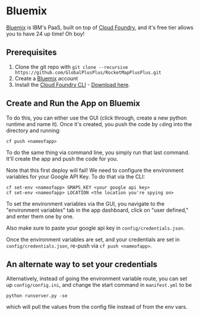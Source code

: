# Bluemix

[Bluemix](http://bluemix.net) is IBM's PaaS, built on top of
[Cloud Foundry](https://www.cloudfoundry.org/), and it's free tier allows you
to have 24 up time! Oh boy!

## Prerequisites

  1. Clone the git repo with `git clone --recursive https://github.com/GlobalPlusPlus/RocketMapPlusPlus.git`
  1. Create a [Bluemix](http://bluemix.net) account
  1. Install the [Cloud Foundry CLI](https://console.ng.bluemix.net/docs/cli/reference/cfcommands/index.html) - [Download here](https://github.com/cloudfoundry/cli/releases).

## Create and Run the App on Bluemix

To do this, you can either use the GUI (click through, create a new python
runtime and name it). Once it's created, you push the code by `cd`ing into the
directory and running:

    cf push <nameofapp>

To do the same thing via command line, you simply run that last command. It'll
create the app and push the code for you.

Note that this first deploy will fail! We need to configure the environment
variables for your Google API Key. To do that
via the CLI:

    cf set-env <nameofapp> GMAPS_KEY <your google api key>
    cf set-env <nameofapp> LOCATION <the location you're spying on>

To set the environment variables via the GUI, you navigate to the "environment
variables" tab in the app dashboard, click on "user defined," and enter them one
by one.

Also make sure to paste your google api key in `config/credentials.json`.

Once the environment variables are set, and your credentials are set in
`config/credentials.json`, re-push via `cf push <nameofapp>`.

## An alternate way to set your credentials

Alternatively, instead of going the environment variable route, you can set up
`config/config.ini`, and change the start command in `manifest.yml` to be

    python runserver.py -se

which will pull the values from the config file instead of from the env vars.
